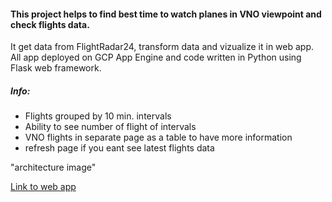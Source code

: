 #### This project helps to find best time to watch planes in VNO viewpoint and check flights data.

It get data from FlightRadar24, transform data and vizualize it in web app. All app deployed on GCP App Engine and code written in Python using Flask web framework.

##### Info:
- Flights grouped by 10 min. intervals
- Ability to see number of flight of intervals
- VNO flights in separate page as a table to have more information
- refresh page if you eant see latest flights data

"architecture image"

[Link to web app](https://vno-viewpoint.appspot.com/)
